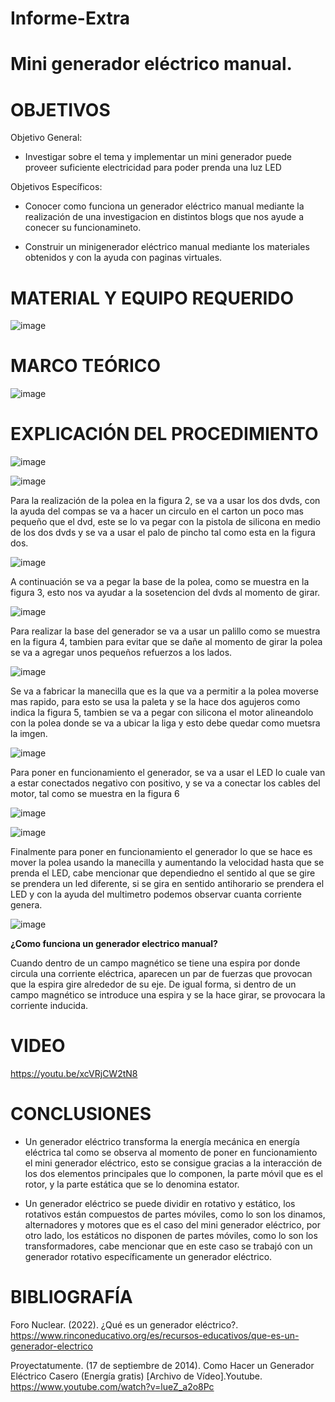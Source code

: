 # Informe-Extra

# Mini generador eléctrico manual.

# OBJETIVOS

Objetivo General:

* Investigar sobre el tema y implementar un mini generador puede proveer suficiente electricidad para poder prenda una luz LED

Objetivos Específicos:

* Conocer como funciona un generador eléctrico manual mediante la realización de una investigacion en distintos blogs que nos ayude a conecer su funcionamineto.

* Construir un minigenerador eléctrico manual mediante los materiales obtenidos y con la ayuda con paginas virtuales.

# MATERIAL Y EQUIPO REQUERIDO

![image](https://user-images.githubusercontent.com/105617383/187781061-95d3a80c-c8fb-4de6-a063-84731484893e.png)

# MARCO TEÓRICO

![image](https://user-images.githubusercontent.com/105617383/187778718-ebb656d5-e376-488e-8fae-3968b7689dfb.png)

# EXPLICACIÓN DEL PROCEDIMIENTO

![image](https://user-images.githubusercontent.com/105617383/187786451-d9fa5584-2958-470d-8689-2b7c200f33cb.png)

![image](https://user-images.githubusercontent.com/105617383/187786137-213f4c36-8b6f-40a7-acc0-f328d12e3f54.png)

Para la realización de la polea en la figura 2, se va a usar los dos dvds, con la ayuda del compas se va a hacer un circulo en el carton un poco mas pequeño que el dvd, este se lo va pegar con la pistola de silicona en medio de los dos dvds y se va a usar el palo de pincho tal como esta en la figura dos.

![image](https://user-images.githubusercontent.com/105617383/187787375-410f9f93-5ec5-4889-96d2-927beb5b46b9.png)

A continuación se va a pegar la base de la polea, como se muestra en la figura 3, esto nos va ayudar a la sosetencion del dvds al momento de girar.

![image](https://user-images.githubusercontent.com/105617383/187787911-0066b498-9fbd-4b6c-b219-7bbed033df6b.png)

Para realizar la base del generador se va a usar un palillo  como se muestra en la figura 4, tambien para evitar que se dañe al momento de girar la polea se va a agregar unos pequeños refuerzos a los lados.

![image](https://user-images.githubusercontent.com/105617383/187788211-754634a5-8451-473f-b940-75dd8c439cd3.png)

Se va a fabricar la manecilla que es la que va a permitir a la polea moverse mas rapido, para esto se usa la paleta y se la hace dos agujeros como indica la figura 5, tambien se va a pegar con silicona el motor alineandolo con la polea donde se va a ubicar la liga y esto debe quedar como muetsra la imgen.

![image](https://user-images.githubusercontent.com/105617383/187788563-c7cdf283-09f0-415c-a115-f11d70622a21.png)

Para poner en funcionamiento el generador, se va a usar el LED lo cuale van a estar conectados negativo con positivo, y se va a conectar los cables del motor, tal como se muestra en la figura 6

![image](https://user-images.githubusercontent.com/105617383/187789188-169f4705-8dc4-470d-ae92-3be7a3d69470.png)

![image](https://user-images.githubusercontent.com/105617383/187828108-7c00349c-828f-4478-966e-5b5f1172ecee.png)

Finalmente para poner en funcionamiento el generador lo que se hace es mover la polea usando la manecilla y aumentando la velocidad hasta que se prenda el LED, cabe mencionar que dependiedno el sentido al que se gire se prendera un led diferente, si se gira en sentido antihorario se prendera el LED y con la ayuda del multimetro podemos observar cuanta corriente genera.

![image](https://user-images.githubusercontent.com/105617383/188155363-5031df03-a533-4b09-bd08-876e542db70d.png)

**¿Como funciona un generador electrico manual?**

Cuando dentro de un campo magnético se tiene una espira por donde circula una corriente eléctrica, aparecen un par de fuerzas que provocan que la espira gire alrededor de su eje. De igual forma, si dentro de un campo magnético se introduce una espira y se la hace girar, se provocara la corriente inducida.


# VIDEO

https://youtu.be/xcVRjCW2tN8

# CONCLUSIONES
* Un generador eléctrico transforma la energía mecánica en energía eléctrica tal como se observa al momento de poner en funcionamiento el mini generador eléctrico, esto se consigue gracias a la interacción de los dos elementos principales que lo componen, la parte móvil que es el rotor, y la parte estática que se lo denomina estator.

* Un generador eléctrico se puede dividir en rotativo y estático, los rotativos están compuestos de partes móviles, como lo son los dinamos, alternadores y motores que es el caso del mini generador eléctrico, por otro lado, los estáticos no disponen de partes móviles, como lo son los transformadores, cabe mencionar que en este caso se trabajó con un generador rotativo específicamente un generador eléctrico.


# BIBLIOGRAFÍA

Foro Nuclear. (2022). ¿Qué es un generador eléctrico?. https://www.rinconeducativo.org/es/recursos-educativos/que-es-un-generador-electrico

Proyectatumente. (17 de septiembre de 2014). Como Hacer un Generador Eléctrico Casero (Energía gratis) [Archivo de Vídeo].Youtube. https://www.youtube.com/watch?v=lueZ_a2o8Pc

